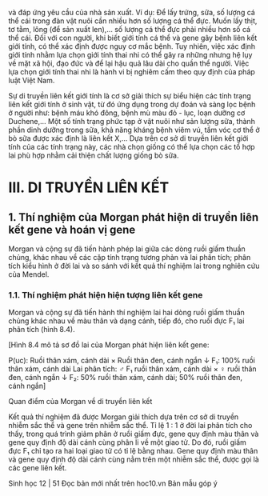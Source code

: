 và đáp ứng yêu cầu của nhà sản xuất. Ví dụ: Để lấy trứng, sữa, số lượng cá thể cái trong đàn vật nuôi cần nhiều hơn số lượng cá thể đực. Muốn lấy thịt, tơ tằm, lông (để sản xuất len),... số lượng cá thể đực phải nhiều hơn số cá thể cái. Đối với con người, khi biết giới tính cá thể và gene gây bệnh liên kết giới tính, có thể xác định được nguy cơ mắc bệnh. Tuy nhiên, việc xác định giới tính nhằm lựa chọn giới tính thai nhi có thể gây ra những nhưng hệ lụy về mặt xã hội, đạo đức và để lại hậu quả lâu dài cho quần thể người. Việc lựa chọn giới tính thai nhi là hành vi bị nghiêm cấm theo quy định của pháp luật Việt Nam.

Sự di truyền liên kết giới tính là cơ sở giải thích sự biểu hiện các tính trạng liên kết giới tính ở sinh vật, từ đó ứng dụng trong dự đoán và sàng lọc bệnh ở người như: bệnh máu khó đông, bệnh mù màu đỏ - lục, loạn dưỡng cơ Duchene,... Một số tính trạng phức tạp ở vật nuôi như sản lượng sữa, thành phần dinh dưỡng trong sữa, khả năng kháng bệnh viêm vú, tầm vóc cơ thể ở bò sữa được xác định là liên kết X,... Dựa trên cơ sở di truyền liên kết giới tính của các tính trạng này, các nhà chọn giống có thể lựa chọn các tổ hợp lai phù hợp nhằm cải thiện chất lượng giống bò sữa.

# III. DI TRUYỀN LIÊN KẾT

## 1. Thí nghiệm của Morgan phát hiện di truyền liên kết gene và hoán vị gene

Morgan và cộng sự đã tiến hành phép lai giữa các dòng ruồi giấm thuần chủng, khác nhau về các cặp tính trạng tương phản và lai phân tích; phân tích kiểu hình ở đời lai và so sánh với kết quả thí nghiệm lai trong nghiên cứu của Mendel.

### 1.1. Thí nghiệm phát hiện hiện tượng liên kết gene

Morgan và cộng sự đã tiến hành thí nghiệm lai hai dòng ruồi giấm thuần chủng khác nhau về màu thân và dạng cánh, tiếp đó, cho ruồi đực F₁ lai phân tích (hình 8.4).

[Hình 8.4 mô tả sơ đồ lai của Morgan phát hiện liên kết gene:

P(uc): Ruồi thân xám, cánh dài × Ruồi thân đen, cánh ngắn
↓
F₁: 100% ruồi thân xám, cánh dài
Lai phân tích: ♂ F₁ ruồi thân xám, cánh dài × ♀ ruồi thân đen, cánh ngắn
↓
F₂: 50% ruồi thân xám, cánh dài; 50% ruồi thân đen, cánh ngắn]

Quan điểm của Morgan về di truyền liên kết

Kết quả thí nghiệm đã được Morgan giải thích dựa trên cơ sở di truyền nhiễm sắc thể và gene trên nhiễm sắc thể. Tỉ lệ 1 : 1 ở đời lai phân tích cho thấy, trong quá trình giảm phân ở ruồi giấm đực, gene quy định màu thân và gene quy định độ dài cánh cùng phân li về một giao tử. Do đó, ruồi giấm đực F₁ chỉ tạo ra hai loại giao tử có tỉ lệ bằng nhau. Gene quy định màu thân và gene quy định độ dài cánh cùng nằm trên một nhiễm sắc thể, được gọi là các gene liên kết.


Sinh học 12 | 51
Đọc bản mới nhất trên hoc10.vn
Bản mẫu góp ý